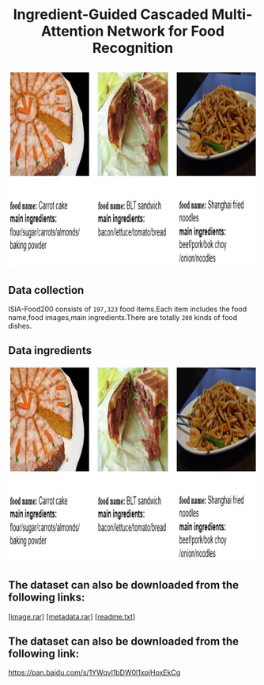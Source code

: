 # <p align="center"> Ingredient-Guided Cascaded Multi-Attention Network for Food Recognition</p>
<div align=center><img width="1000" height="400" src="Sample/example.jpg"/></div> 


## Data collection
ISIA-Food200 consists of `197,323` food items.Each item includes the food name,food images,main ingredients.There are totally `200` kinds of food dishes.

## Data ingredients
<img width="1000" height="400" src="Sample/example.jpg"/>


## The dataset can also be downloaded from the following links:
[[image.rar]](https://www.google.com/?hl=zh_tw)
[[metadata.rar]](https://www.google.com/?hl=zh_tw)
[[readme.txt]](https://www.google.com/?hl=zh_tw)

## The dataset can also be downloaded from the following link:
https://pan.baidu.com/s/1YWqvl1bDW0l1xpjHoxEkCg
